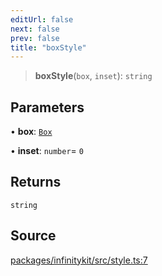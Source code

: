 ```yaml
---
editUrl: false
next: false
prev: false
title: "boxStyle"
---
```


> **boxStyle**(`box`, `inset`): `string`

## Parameters

• **box**: [`Box`](../type-aliases/Box.md)

• **inset**: `number`= `0`

## Returns

`string`

## Source

[packages/infinitykit/src/style.ts:7](https://github.com/nodenogg-in/alpha-p2p/blob/e46703f/packages/infinitykit/src/style.ts#L7)
